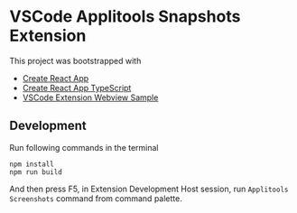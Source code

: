 # VSCode Applitools Snapshots Extension

This project was bootstrapped with 
* [Create React App](https://github.com/facebookincubator/create-react-app)
* [Create React App TypeScript](https://github.com/wmonk/create-react-app-typescript)
* [VSCode Extension Webview Sample](https://github.com/Microsoft/vscode-extension-samples/tree/master/webview-sample)

## Development

Run following commands in the terminal

```shell
npm install
npm run build
```
And then press F5, in Extension Development Host session, run `Applitools Screenshots` command from command palette.
